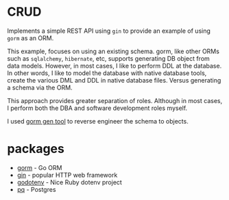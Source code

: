 # CRUD

Implements a simple REST API using `gin` to provide an example
of using `gorm` as an ORM.

This example, focuses on using an existing schema. gorm, like other ORMs such as
`sqlalchemy`, `hibernate`, etc, supports generating DB object from data models.  However,
in most cases, I like to perform DDL at the database. In other words, I like to 
model the database with native database tools, create the various DML and DDL in native
database files.  Versus generating a schema via the ORM.

This approach provides greater separation of roles.  Although in most cases,
I perform both the DBA and software development roles myself.

I used [gorm gen tool](https://gorm.io/gen/gen_tool.html) to reverse engineer the
schema to objects. 

# packages
* [gorm](https://gorm.io/docs/) - Go ORM 
* [gin](https://gin-gonic.com/docs/) - popular HTTP web framework
* [godotenv](https://github.com/joho/godotenv) - Nice Ruby dotenv project 
* [pq](https://github.com/lib/pq) - Postgres 


